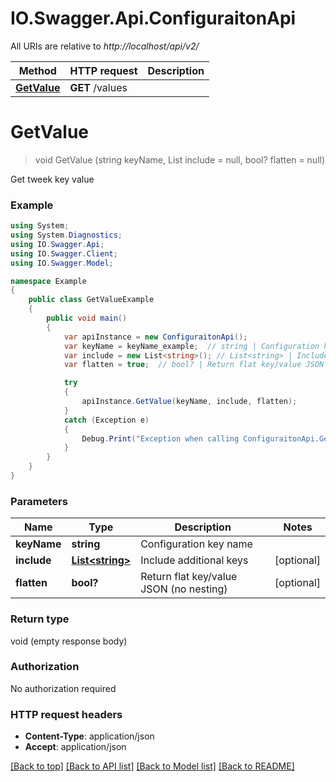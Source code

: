 # IO.Swagger.Api.ConfiguraitonApi

All URIs are relative to *http://localhost/api/v2/*

Method | HTTP request | Description
------------- | ------------- | -------------
[**GetValue**](ConfiguraitonApi.md#getvalue) | **GET** /values | 


<a name="getvalue"></a>
# **GetValue**
> void GetValue (string keyName, List<string> include = null, bool? flatten = null)



Get tweek key value

### Example
```csharp
using System;
using System.Diagnostics;
using IO.Swagger.Api;
using IO.Swagger.Client;
using IO.Swagger.Model;

namespace Example
{
    public class GetValueExample
    {
        public void main()
        {
            var apiInstance = new ConfiguraitonApi();
            var keyName = keyName_example;  // string | Configuration key name
            var include = new List<string>(); // List<string> | Include additional keys (optional) 
            var flatten = true;  // bool? | Return flat key/value JSON (no nesting) (optional) 

            try
            {
                apiInstance.GetValue(keyName, include, flatten);
            }
            catch (Exception e)
            {
                Debug.Print("Exception when calling ConfiguraitonApi.GetValue: " + e.Message );
            }
        }
    }
}
```

### Parameters

Name | Type | Description  | Notes
------------- | ------------- | ------------- | -------------
 **keyName** | **string**| Configuration key name | 
 **include** | [**List&lt;string&gt;**](string.md)| Include additional keys | [optional] 
 **flatten** | **bool?**| Return flat key/value JSON (no nesting) | [optional] 

### Return type

void (empty response body)

### Authorization

No authorization required

### HTTP request headers

 - **Content-Type**: application/json
 - **Accept**: application/json

[[Back to top]](#) [[Back to API list]](../README.md#documentation-for-api-endpoints) [[Back to Model list]](../README.md#documentation-for-models) [[Back to README]](../README.md)

